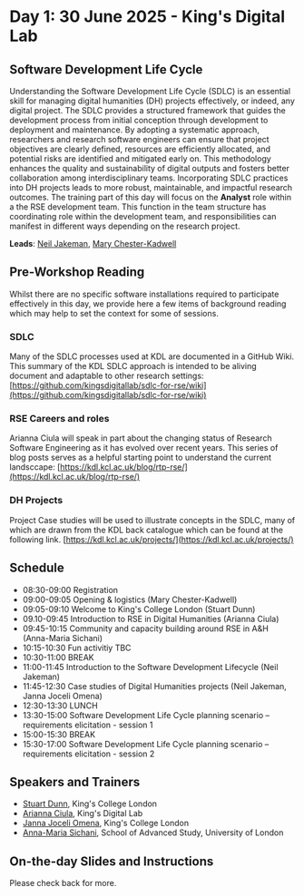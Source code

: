 # Day 1: 30 June 2025 - King's Digital Lab

## Software Development Life Cycle

Understanding the Software Development Life Cycle (SDLC) is an essential skill for managing digital humanities (DH) projects effectively, or indeed, any digital project. The SDLC provides a structured framework that guides the development process from initial conception through development to deployment and maintenance. By adopting a systematic approach, researchers and research software engineers can ensure that project objectives are clearly defined, resources are efficiently allocated, and potential risks are identified and mitigated early on. This methodology enhances the quality and sustainability of digital outputs and fosters better collaboration among interdisciplinary teams. Incorporating SDLC practices into DH projects leads to more robust, maintainable, and impactful research outcomes. The training part of this day will focus on the **Analyst** role within a the RSE development team. This function in the team structure has coordinating role within the development team, and responsibilities can manifest in different ways depending on the research project.

**Leads**: [Neil Jakeman](https://kdl.kcl.ac.uk/about/people/neil-jakeman/), [Mary Chester-Kadwell](https://kdl.kcl.ac.uk/about/people/mary-chester-kadwell/)

## Pre-Workshop Reading

Whilst there are no specific software installations required to participate effectively in this day, we provide here a few items of background reading which may help to set the context for some of sessions.

### SDLC 
Many of the SDLC processes used at KDL are documented in a GitHub Wiki. This summary of the KDL SDLC approach is intended to be aliving document and adaptable to other research settings:
[https://github.com/kingsdigitallab/sdlc-for-rse/wiki](https://github.com/kingsdigitallab/sdlc-for-rse/wiki)

### RSE Careers and roles
Arianna Ciula will speak in part about the changing status of Research Software Engineering as it has evolved over recent years. This series of blog posts serves as a helpful starting point to understand the current landsccape:
[https://kdl.kcl.ac.uk/blog/rtp-rse/](https://kdl.kcl.ac.uk/blog/rtp-rse/)

### DH Projects
Project Case studies will be used to illustrate concepts in the SDLC, many of which are drawn from the KDL back catalogue which can be found at the following link.
[https://kdl.kcl.ac.uk/projects/](https://kdl.kcl.ac.uk/projects/)


## Schedule

- 08:30-09:00 Registration
- 09:00-09:05 Opening & logistics (Mary Chester-Kadwell)
- 09:05-09:10 Welcome to King's College London (Stuart Dunn)
- 09.10-09:45 Introduction to RSE in Digital Humanities (Arianna Ciula)
- 09:45-10:15 Community and capacity building around RSE in A&H (Anna-Maria Sichani)
- 10:15-10:30 Fun activitiy TBC
- 10:30-11:00 BREAK
- 11:00-11:45 Introduction to the Software Development Lifecycle (Neil Jakeman)
- 11:45-12:30 Case studies of Digital Humanities projects (Neil Jakeman, Janna Joceli Omena)
- 12:30-13:30 LUNCH
- 13:30-15:00 Software Development Life Cycle planning scenario – requirements elicitation - session 1
- 15:00-15:30 BREAK
- 15:30-17:00 Software Development Life Cycle planning scenario – requirements elicitation - session 2

## Speakers and Trainers

- [Stuart Dunn](https://www.kcl.ac.uk/people/stuart-dunn), King's College London
- [Arianna Ciula](https://kdl.kcl.ac.uk/about/people/arianna-ciula/), King's Digital Lab
- [Janna Joceli Omena](https://www.kcl.ac.uk/people/janna-joceli-omena), King's College London
- [Anna-Maria Sichani](https://amsichani.github.io/), School of Advanced Study, University of London

## On-the-day Slides and Instructions

Please check back for more.
